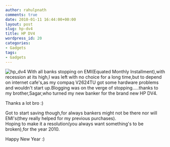 ```yaml
---
author: rahulpnath
comments: true
date: 2010-01-11 16:44:00+00:00
layout: post
slug: hp-dv4
title: HP DV4
wordpress_id: 20
categories:
- Gadgets
tags:
- Gadgets
---
```


<img class="left" alt="hp_dv4" src="/images/hp_dv4.png" />  
With all banks stopping on EMI(Equated Monthly Installment),with recession at its high,I was left with no choice for a long time,but to depend on internet cafe's,as my compaq V2624TU got some hardware problems and wouldn't start up.Blogging was on the verge of stopping.....thanks to my brother,Sagar,who turned my new banker for the brand new HP DV4.  
  
Thanks a lot bro :)  
  
Got to start saving though,for always bankers might not be there nor will EMI's(they really helped for my previous purchases).  
Hoping to make it a resolution(you always want something's to be broken),for the year 2010.  
  
Happy New Year :)
